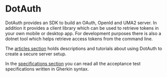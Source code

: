 # DotAuth

DotAuth provides an SDK to build an OAuth, OpenId and UMA2 server. In addition it provides a client library which can be used to retrieve tokens in your own mobile or desktop app. For development purposes there is also a dotnet tool which helps retrieve access tokens from the command line.

The [articles section](./articles/intro.md) holds descriptions and tutorials about using DotAuth to create a secure server setup.

In the [specifications section](./features/index.md) you can read all the acceptance test specifications written in Gherkin syntax.
